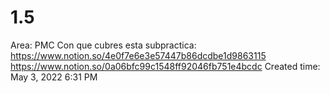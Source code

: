 # 1.5

Area: PMC
Con que cubres esta subpractica: https://www.notion.so/4e0f7e6e3e57447b86dcdbe1d9863115 
https://www.notion.so/0a06bfc99c1548ff92046fb751e4bcdc 
Created time: May 3, 2022 6:31 PM